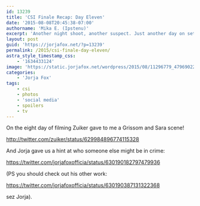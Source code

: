 ```yaml
---
id: 13239
title: 'CSI Finale Recap: Day Eleven'
date: '2015-08-08T20:45:38-07:00'
authorname: 'Mika E. (Ipstenu)'
excerpt: 'Another night shoot, another suspect. Just another day on set.'
layout: post
guid: 'https://jorjafox.net/?p=13239'
permalink: /2015/csi-finale-day-eleven/
astra_style_timestamp_css:
    - '1634433124'
image: 'https://static.jorjafox.net/wordpress/2015/08/11296779_479690228873770_1141116590_n.jpg'
categories:
    - 'Jorja Fox'
tags:
    - csi
    - photos
    - 'social media'
    - spoilers
    - tv
---
```


On the eight day of filming Zuiker gave to me a Grissom and Sara scene!

http://twitter.com/zuiker/status/629984896774115328

And Jorja gave us a hint at who someone else might be in crime:

https://twitter.com/jorjafoxofficia/status/630190182797479936

(PS you should check out his other work:

https://twitter.com/jorjafoxofficia/status/630190387131322368

sez Jorja).
